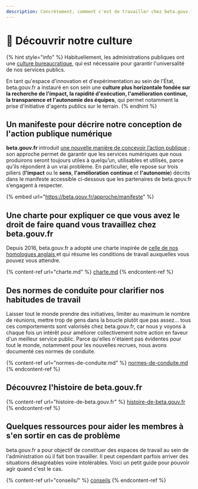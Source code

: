 ```yaml
---
description: Concrètement, comment c'est de travailler chez beta.gouv.fr ?
---
```


# 💫 Découvrir notre culture

{% hint style="info" %}
Habituellement, les administrations publiques ont une [culture bureaucratique](https://fr.wikipedia.org/wiki/Bureaucratie), qui est nécessaire pour garantir l'universalité de nos services publics.

En tant qu'espace d'innovation et d'expérimentation au sein de l'État, beta.gouv.fr a instauré en son sein une **culture plus horizontale fondée sur la recherche de l'impact, la rapidité d'exécution, l'amélioration continue, la transparence et l'autonomie des équipes**, qui permet notamment la prise d'initiative d'agents publics sur le terrain.
{% endhint %}

## Un manifeste pour décrire notre conception de l'action publique numérique

**beta.gouv.fr** introduit [une nouvelle manière de concevoir l’action publique](https://beta.gouv.fr/approche/) ; son approche permet de garantir que les services numériques que nous produirons seront toujours utiles à quelqu’un, utilisables et utilisés, parce qu’ils répondent à un vrai problème. En particulier, elle repose sur trois piliers (**l'impact** ou le **sens**, **l'amélioration** **continue** et **l'autonomie**) décrits dans le manifeste accessible ci-dessous que les partenaires de beta.gouv.fr s’engagent à respecter.

{% embed url="https://beta.gouv.fr/approche/manifeste" %}

## Une charte pour expliquer ce que vous avez le droit de faire quand vous travaillez chez beta.gouv.fr

Depuis 2016, beta.gouv.fr a adopté une charte inspirée de [celle de nos homologues anglais ](https://twitter.com/gilest/status/735131901900521472)et qui résume les conditions de travail auxquelles vous pouvez vous attendre.

{% content-ref url="charte.md" %}
[charte.md](charte.md)
{% endcontent-ref %}

## Des normes de conduite pour clarifier nos habitudes de travail

Laisser tout le monde prendre des initiatives, limiter au maximum le nombre de réunions, mettre trop de gens dans la boucle plutôt que pas assez... tous ces comportements sont valorisés chez beta.gouv.fr, car nous y voyons à chaque fois un intérêt pour améliorer collectivement notre action en faveur d'un meilleur service public. Parce qu'elles n'étaient pas évidentes pour tout le monde, notamment pour les nouvelles recrues, nous avons documenté ces normes de conduite.

{% content-ref url="normes-de-conduite.md" %}
[normes-de-conduite.md](normes-de-conduite.md)
{% endcontent-ref %}

## Découvrez l'histoire de beta.gouv.fr

{% content-ref url="histoire-de-beta.gouv.fr" %}
[histoire-de-beta.gouv.fr](histoire-de-beta.gouv.fr)
{% endcontent-ref %}

## Quelques ressources pour aider les membres à s'en sortir en cas de problème

beta.gouv.fr a pour objectif de constituer des espaces de travail au sein de l'administration où il fait bon travailler. Il peut cependant parfois arriver des situations désagréables voire intolérables. Voici un petit guide pour pouvoir agir quand c'est le cas.

{% content-ref url="conseils/" %}
[conseils](conseils/)
{% endcontent-ref %}
